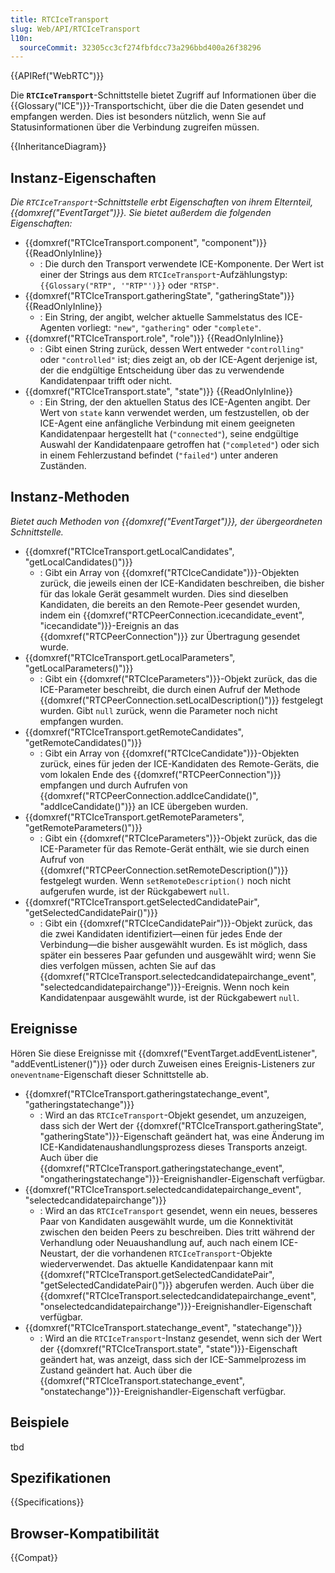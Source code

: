 ```yaml
---
title: RTCIceTransport
slug: Web/API/RTCIceTransport
l10n:
  sourceCommit: 32305cc3cf274fbfdcc73a296bbd400a26f38296
---
```


{{APIRef("WebRTC")}}

Die **`RTCIceTransport`**-Schnittstelle bietet Zugriff auf Informationen über die {{Glossary("ICE")}}-Transportschicht, über die die Daten gesendet und empfangen werden. Dies ist besonders nützlich, wenn Sie auf Statusinformationen über die Verbindung zugreifen müssen.

{{InheritanceDiagram}}

## Instanz-Eigenschaften

_Die `RTCIceTransport`-Schnittstelle erbt Eigenschaften von ihrem Elternteil, {{domxref("EventTarget")}}. Sie bietet außerdem die folgenden Eigenschaften:_

- {{domxref("RTCIceTransport.component", "component")}} {{ReadOnlyInline}}
  - : Die durch den Transport verwendete ICE-Komponente. Der Wert ist einer der Strings aus dem `RTCIceTransport`-Aufzählungstyp: `{{Glossary("RTP", '"RTP"')}}` oder `"RTSP"`.
- {{domxref("RTCIceTransport.gatheringState", "gatheringState")}} {{ReadOnlyInline}}
  - : Ein String, der angibt, welcher aktuelle Sammelstatus des ICE-Agenten vorliegt: `"new"`, `"gathering"` oder `"complete"`.
- {{domxref("RTCIceTransport.role", "role")}} {{ReadOnlyInline}}
  - : Gibt einen String zurück, dessen Wert entweder `"controlling"` oder `"controlled"` ist; dies zeigt an, ob der ICE-Agent derjenige ist, der die endgültige Entscheidung über das zu verwendende Kandidatenpaar trifft oder nicht.
- {{domxref("RTCIceTransport.state", "state")}} {{ReadOnlyInline}}
  - : Ein String, der den aktuellen Status des ICE-Agenten angibt. Der Wert von `state` kann verwendet werden, um festzustellen, ob der ICE-Agent eine anfängliche Verbindung mit einem geeigneten Kandidatenpaar hergestellt hat (`"connected"`), seine endgültige Auswahl der Kandidatenpaare getroffen hat (`"completed"`) oder sich in einem Fehlerzustand befindet (`"failed"`) unter anderen Zuständen.

## Instanz-Methoden

_Bietet auch Methoden von {{domxref("EventTarget")}}, der übergeordneten Schnittstelle._

- {{domxref("RTCIceTransport.getLocalCandidates", "getLocalCandidates()")}}
  - : Gibt ein Array von {{domxref("RTCIceCandidate")}}-Objekten zurück, die jeweils einen der ICE-Kandidaten beschreiben, die bisher für das lokale Gerät gesammelt wurden. Dies sind dieselben Kandidaten, die bereits an den Remote-Peer gesendet wurden, indem ein {{domxref("RTCPeerConnection.icecandidate_event", "icecandidate")}}-Ereignis an das {{domxref("RTCPeerConnection")}} zur Übertragung gesendet wurde.
- {{domxref("RTCIceTransport.getLocalParameters", "getLocalParameters()")}}
  - : Gibt ein {{domxref("RTCIceParameters")}}-Objekt zurück, das die ICE-Parameter beschreibt, die durch einen Aufruf der Methode {{domxref("RTCPeerConnection.setLocalDescription()")}} festgelegt wurden. Gibt `null` zurück, wenn die Parameter noch nicht empfangen wurden.
- {{domxref("RTCIceTransport.getRemoteCandidates", "getRemoteCandidates()")}}
  - : Gibt ein Array von {{domxref("RTCIceCandidate")}}-Objekten zurück, eines für jeden der ICE-Kandidaten des Remote-Geräts, die vom lokalen Ende des {{domxref("RTCPeerConnection")}} empfangen und durch Aufrufen von {{domxref("RTCPeerConnection.addIceCandidate()", "addIceCandidate()")}} an ICE übergeben wurden.
- {{domxref("RTCIceTransport.getRemoteParameters", "getRemoteParameters()")}}
  - : Gibt ein {{domxref("RTCIceParameters")}}-Objekt zurück, das die ICE-Parameter für das Remote-Gerät enthält, wie sie durch einen Aufruf von {{domxref("RTCPeerConnection.setRemoteDescription()")}} festgelegt wurden. Wenn `setRemoteDescription()` noch nicht aufgerufen wurde, ist der Rückgabewert `null`.
- {{domxref("RTCIceTransport.getSelectedCandidatePair", "getSelectedCandidatePair()")}}
  - : Gibt ein {{domxref("RTCIceCandidatePair")}}-Objekt zurück, das die zwei Kandidaten identifiziert—einen für jedes Ende der Verbindung—die bisher ausgewählt wurden. Es ist möglich, dass später ein besseres Paar gefunden und ausgewählt wird; wenn Sie dies verfolgen müssen, achten Sie auf das {{domxref("RTCIceTransport.selectedcandidatepairchange_event", "selectedcandidatepairchange")}}-Ereignis. Wenn noch kein Kandidatenpaar ausgewählt wurde, ist der Rückgabewert `null`.

## Ereignisse

Hören Sie diese Ereignisse mit {{domxref("EventTarget.addEventListener", "addEventListener()")}} oder durch Zuweisen eines Ereignis-Listeners zur `oneventname`-Eigenschaft dieser Schnittstelle ab.

- {{domxref("RTCIceTransport.gatheringstatechange_event", "gatheringstatechange")}}
  - : Wird an das `RTCIceTransport`-Objekt gesendet, um anzuzeigen, dass sich der Wert der {{domxref("RTCIceTransport.gatheringState", "gatheringState")}}-Eigenschaft geändert hat, was eine Änderung im ICE-Kandidatenaushandlungsprozess dieses Transports anzeigt.
    Auch über die {{domxref("RTCIceTransport.gatheringstatechange_event", "ongatheringstatechange")}}-Ereignishandler-Eigenschaft verfügbar.
- {{domxref("RTCIceTransport.selectedcandidatepairchange_event", "selectedcandidatepairchange")}}
  - : Wird an das `RTCIceTransport` gesendet, wenn ein neues, besseres Paar von Kandidaten ausgewählt wurde, um die Konnektivität zwischen den beiden Peers zu beschreiben. Dies tritt während der Verhandlung oder Neuaushandlung auf, auch nach einem ICE-Neustart, der die vorhandenen `RTCIceTransport`-Objekte wiederverwendet. Das aktuelle Kandidatenpaar kann mit {{domxref("RTCIceTransport.getSelectedCandidatePair", "getSelectedCandidatePair()")}} abgerufen werden.
    Auch über die {{domxref("RTCIceTransport.selectedcandidatepairchange_event", "onselectedcandidatepairchange")}}-Ereignishandler-Eigenschaft verfügbar.
- {{domxref("RTCIceTransport.statechange_event", "statechange")}}
  - : Wird an die `RTCIceTransport`-Instanz gesendet, wenn sich der Wert der {{domxref("RTCIceTransport.state", "state")}}-Eigenschaft geändert hat, was anzeigt, dass sich der ICE-Sammelprozess im Zustand geändert hat.
    Auch über die {{domxref("RTCIceTransport.statechange_event", "onstatechange")}}-Ereignishandler-Eigenschaft verfügbar.

## Beispiele

tbd

## Spezifikationen

{{Specifications}}

## Browser-Kompatibilität

{{Compat}}
